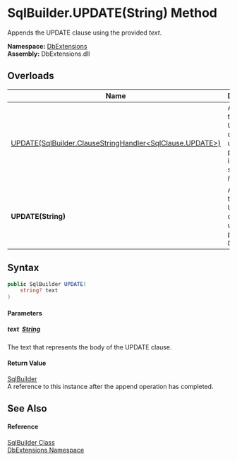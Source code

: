 SqlBuilder.UPDATE(String) Method
================================
Appends the UPDATE clause using the provided *text*.
  
**Namespace:** [DbExtensions][1]  
**Assembly:** DbExtensions.dll

Overloads
---------

| Name                                                             | Description                                                                 |
| ---------------------------------------------------------------- | --------------------------------------------------------------------------- |
| [UPDATE(SqlBuilder.ClauseStringHandler&lt;SqlClause.UPDATE>)][2] | Appends the UPDATE clause using the provided interpolated string *handler*. |
| **UPDATE(String)**                                               | Appends the UPDATE clause using the provided *text*.                        |


Syntax
------

```csharp
public SqlBuilder UPDATE(
	string? text
)
```

#### Parameters

##### *text*  [String][3]
The text that represents the body of the UPDATE clause.

#### Return Value
[SqlBuilder][4]  
A reference to this instance after the append operation has completed.

See Also
--------

#### Reference
[SqlBuilder Class][4]  
[DbExtensions Namespace][1]  

[1]: ../README.md
[2]: UPDATE.md
[3]: https://learn.microsoft.com/dotnet/api/system.string
[4]: README.md